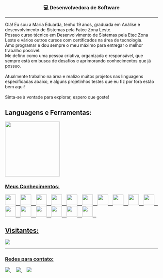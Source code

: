 <h3 align="center">💻 Desenvolvedora de Software</h3>

<hr>
  Olá! Eu sou a Maria Eduarda, tenho 19 anos, graduada em Análise e desenvolvimento de Sistemas pela Fatec Zona Leste.<br>
  Possuo curso técnico em Desenvolvimento de Sistemas pela Etec Zona Leste e vários outros cursos com certificados na área de tecnologia.<br>
  Amo programar e dou sempre o meu máximo para entregar o melhor trabalho possível.
  <br>
  Me defino como uma pessoa criativa, organizada e responsável, que sempre está em busca de desafios e aprimorando conhecimentos que já possuo.<br/><br/>
Atualmente trabalho na área e realizo muitos projetos nas linguagens especificadas abaixo, e alguns projetinhos testes que eu fiz por fora estão bem aqui!<br><br>
Sinta-se à vontade para explorar, espero que goste!
</p>

## Languagens e Ferramentas:
<div>
<a href="https://github.com/mariacpeixoto">
<img height="180em" src="https://github-readme-stats.vercel.app/api/top-langs/?username=mariacpeixoto&layout=compact&langs_count=7&theme=dracula"/>
</div>

### Meus Conhecimentos:
<div>
  <img name="HTML5" src="https://cdn-icons-png.flaticon.com/512/1051/1051277.png" width="35" heigth="35">&nbsp;&nbsp;&nbsp;
  <img src="https://logospng.org/download/css-3/logo-css-3-2048.png" width="35" heigth="35">&nbsp;&nbsp;&nbsp;
  <img src="https://logospng.org/download/javascript/logo-javascript-1024.png" width="35" heigth="35">&nbsp;&nbsp;&nbsp;
  <img src="https://logospng.org/download/php/logo-php-1024.png" width="35" heigth="35">&nbsp;&nbsp;&nbsp;
  <img src="https://cdn-icons-png.flaticon.com/512/226/226777.png" width="35" heigth="35">&nbsp;&nbsp;&nbsp;
  <img src="https://cdn.iconscout.com/icon/free/png-512/react-1-282599.png" width="35" heigth="35">&nbsp;&nbsp;&nbsp;
   <img src="https://logodix.com/logo/840687.png" width="35" heigth="35">&nbsp;&nbsp;&nbsp;
  <img src="https://git-scm.com/images/logos/downloads/Git-Icon-1788C.png" width="35" heigth="35">&nbsp;&nbsp;&nbsp;
  <img width="35" heigth="35" src="https://cdn-icons-png.flaticon.com/512/5968/5968322.png"/>&nbsp;&nbsp;&nbsp;
  <img src="https://upload.wikimedia.org/wikipedia/commons/thumb/9/9a/Laravel.svg/1969px-Laravel.svg.png" width="35" heigth="35">&nbsp;&nbsp;&nbsp;
  <img width="35" heigth="35" src="https://upload.wikimedia.org/wikipedia/commons/thumb/b/b2/Bootstrap_logo.svg/1280px-Bootstrap_logo.svg.png"/>&nbsp;&nbsp;&nbsp;
  <img width="35" heigth="35" src="https://static-00.iconduck.com/assets.00/tailwind-css-icon-2048x1229-u8dzt4uh.png"/>&nbsp;&nbsp;&nbsp;
  <img width="35" heigth="35" src="https://seeklogo.com/images/J/jquery-logo-CFE6ECE363-seeklogo.com.png"/>&nbsp;&nbsp;&nbsp;
  <img width="35" heigth="35" src="https://upload.wikimedia.org/wikipedia/commons/4/4c/Typescript_logo_2020.svg"/>&nbsp;&nbsp;&nbsp;
  <img width="35" heigth="35" src="https://adware-technologies.s3.amazonaws.com/uploads/technology/thumbnail/29/Rlogical-Blog-Images-thumbnail.png"/>&nbsp;&nbsp;&nbsp;
  <img width="35" heigth="35" src="https://cdn-icons-png.flaticon.com/512/174/174881.png"/>&nbsp;&nbsp;&nbsp;
</div>

<h2>Visitantes:</h2>
 
 <img src="https://profile-counter.glitch.me/mariacpeixoto/count.svg" />
<hr>

### Redes para contato:

<p align="left">
 <a href="https://github.com/mariacpeixoto" target="_blank" alt="Github">
    <img src="https://img.shields.io/badge/-Github-242424?style=for-the-badge&logo=Github&logoColor=white">
</a>&nbsp;&nbsp;&nbsp;

<a href="https://www.linkedin.com/in/mariacpeixoto/" target="_blank" alt="Linkedin">
  <img src="https://img.shields.io/badge/-Linkedin-0e76a8?style=for-the-badge&logo=Linkedin&logoColor=white" />
</a>&nbsp;&nbsp;&nbsp;

<a href="mailto:mariacpeixoto18@gmail.com" target="_blank" alt="Gmail">
  <img src="https://img.shields.io/badge/-Gmail-cc3838?style=for-the-badge&logo=Gmail&logoColor=white" />
</a>
</p>
